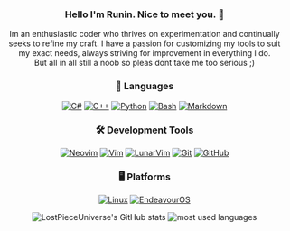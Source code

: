 <div align="center">
  
### Hello I'm Runin. Nice to meet you. :frog:

Im an enthusiastic coder who thrives on experimentation and continually seeks to refine my craft. I have a passion for customizing my tools to suit my exact needs, always striving for improvement in everything I do.<br>
But all in all still a noob so pleas dont take me too serious ;)



### 💼 Languages

[![C#](https://img.shields.io/badge/C%23-239120?style=for-the-badge&logo=c-sharp&logoColor=white)](https://docs.microsoft.com/en-us/dotnet/csharp/)
[![C++](https://img.shields.io/badge/C%2B%2B-00599C?style=for-the-badge&logo=c%2B%2B&logoColor=white)](https://isocpp.org/)
[![Python](https://img.shields.io/badge/Python-3776AB?style=for-the-badge&logo=python&logoColor=white)](https://www.python.org/)
[![Bash](https://img.shields.io/badge/Bash-4EAA25?style=for-the-badge&logo=gnu-bash&logoColor=white)](https://www.gnu.org/software/bash/)
[![Markdown](https://img.shields.io/badge/Markdown-000000?style=for-the-badge&logo=markdown&logoColor=white)](https://www.markdownguide.org/)



### 🛠️ Development Tools

[![Neovim](https://img.shields.io/badge/Neovim-57A143?style=for-the-badge&logo=neovim&logoColor=white)](https://neovim.io/)
[![Vim](https://img.shields.io/badge/Vim-019733?style=for-the-badge&logo=vim&logoColor=white)](https://www.vim.org/)
[![LunarVim](https://img.shields.io/badge/LunarVim-5653D4?style=for-the-badge&logo=vim&logoColor=white)](https://github.com/LunarVim/LunarVim)
[![Git](https://img.shields.io/badge/Git-F05032?style=for-the-badge&logo=git&logoColor=white)](https://git-scm.com/)
[![GitHub](https://img.shields.io/badge/GitHub-181717?style=for-the-badge&logo=github&logoColor=white)](https://github.com/)



### 🖥️ Platforms

[![Linux](https://img.shields.io/badge/Linux-FCC624?style=for-the-badge&logo=linux&logoColor=black)](https://www.linux.org/)
[![EndeavourOS](https://img.shields.io/badge/EndeavourOS-2196F3?style=for-the-badge&logo=linux&logoColor=white)](https://endeavouros.com/)





![LostPieceUniverse's GitHub stats](https://github-readme-stats.vercel.app/api?username=LostPieceUniverse&show_icons=true)
![most used languages](https://github-readme-stats.vercel.app/api/top-langs/?username=LostPieceUniverse&layout=compact) 
